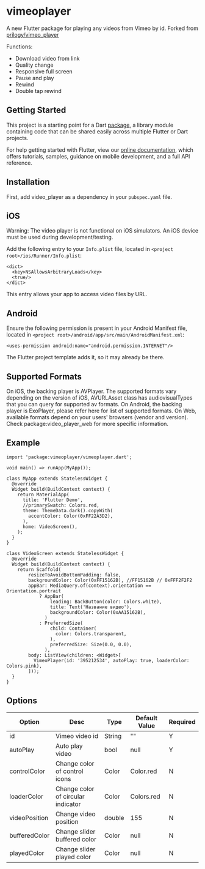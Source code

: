 # vimeoplayer

A new Flutter package for playing any videos from Vimeo by id. Forked from [prilogy/vimeo_player](https://github.com/prilogy/vimeo_player) 

Functions:
* Download video from link
* Quality change
* Responsive full screen
* Pause and play
* Rewind
* Double tap rewind

## Getting Started

This project is a starting point for a Dart
[package](https://flutter.dev/developing-packages/),
a library module containing code that can be shared easily across
multiple Flutter or Dart projects.

For help getting started with Flutter, view our 
[online documentation](https://flutter.dev/docs), which offers tutorials, 
samples, guidance on mobile development, and a full API reference.

## Installation
First, add video_player as a dependency in your `pubspec.yaml` file.

## iOS
Warning: The video player is not functional on iOS simulators. An iOS device must be used during development/testing.

Add the following entry to your `Info.plist` file, located in `<project root>/ios/Runner/Info.plist`:

```<key>NSAppTransportSecurity</key>
<dict>
  <key>NSAllowsArbitraryLoads</key>
  <true/>
</dict>
```
This entry allows your app to access video files by URL.

## Android
Ensure the following permission is present in your Android Manifest file, located in `<project root>/android/app/src/main/AndroidManifest.xml`:

```<uses-permission android:name="android.permission.INTERNET"/>```

The Flutter project template adds it, so it may already be there.

## Supported Formats
On iOS, the backing player is AVPlayer. The supported formats vary depending on the version of iOS, AVURLAsset class has audiovisualTypes that you can query for supported av formats.
On Android, the backing player is ExoPlayer, please refer here for list of supported formats.
On Web, available formats depend on your users' browsers (vendor and version). Check package:video_player_web for more specific information.

## Example

```import 'package:flutter/material.dart';
import 'package:vimeoplayer/vimeoplayer.dart';

void main() => runApp(MyApp());

class MyApp extends StatelessWidget {
  @override
  Widget build(BuildContext context) {
    return MaterialApp(
      title: 'Flutter Demo',
      //primarySwatch: Colors.red,
      theme: ThemeData.dark().copyWith(
        accentColor: Color(0xFF22A3D2),
      ),
      home: VideoScreen(),
    );
  }
}

class VideoScreen extends StatelessWidget {
  @override
  Widget build(BuildContext context) {
    return Scaffold(
        resizeToAvoidBottomPadding: false,
        backgroundColor: Color(0xFF15162B), //FF15162B // 0xFFF2F2F2
        appBar: MediaQuery.of(context).orientation == Orientation.portrait
            ? AppBar(
                leading: BackButton(color: Colors.white),
                title: Text('Название видео'),
                backgroundColor: Color(0xAA15162B),
              )
            : PreferredSize(
                child: Container(
                  color: Colors.transparent,
                ),
                preferredSize: Size(0.0, 0.0),
              ),
        body: ListView(children: <Widget>[
          VimeoPlayer(id: '395212534', autoPlay: true, loaderColor: Colors.pink),
        ]));
  }
}
```


## Options

| Option        | Desc                                 | Type  |Default Value | Required
|---------------|--------------------------------------|-------|--------------|-------
| id            | Vimeo video id                       |String | ""           | Y
| autoPlay      | Auto play video                      |bool   | null         | Y
| controlColor  | Change color of control icons        |Color  | Color.red    | N
| loaderColor   | Change color of circular indicator   |Color  | Colors.red   | N
| videoPosition | Change video position                |double | 155          | N
| bufferedColor | Change slider buffered color         |Color  | null         | N
| playedColor   | Change slider played color           |Color  | null         | N

